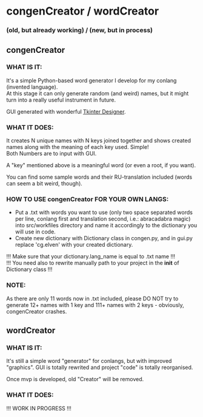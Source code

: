 # congenCreator / wordCreator 
### (old, but already working) / (new, but in process)

## congenCreator

### WHAT IS IT:

It's a simple Python-based word generator I develop for my conlang (invented language).  
At this stage it can only generate random (and weird) names, but it might turn into a really useful instrument in future.

GUI generated with wonderful [Tkinter Designer](https://github.com/ParthJadhav/Tkinter-Designer.git).

### WHAT IT DOES:

It creates N unique names with N keys joined together 
and shows created names along with the meaning of each key used. Simple!  
Both Numbers are to input with GUI.

A "key" mentioned above is a meaningful word (or even a root, if you want).

You can find some sample words and their RU-translation included 
(words can seem a bit weird, though).

### HOW TO USE congenCreator FOR YOUR OWN LANGS:
- Put a .txt with words you want to use
(only two space separated words per line, conlang first and translation second, i.e.: abracadabra magic)
into src/workfiles directory and name it accordingly to the dictionary you will use in code.
- Create new dictionary with Dictionary class in congen.py, and in gui.py replace 'cg.elven' with your created dictionary.

!!! Make sure that your dictionary.lang_name is equal to .txt name !!!  
!!! You need also to rewrite manually path to your project in the __init__ of Dictionary class !!!  

### NOTE: 
As there are only 11 words now in .txt included, please DO NOT try to generate 
12+ names with 1 key and 111+ names with 2 keys - obviously, congenCreator crashes.


## wordCreator

### WHAT IS IT:
It's still a simple word "generator" for conlangs, but with improved "graphics". 
GUI is totally rewrited and project "code" is totally reorganised.

Once mvp is developed, old "Creator" will be removed. 

### WHAT IT DOES:

!!! WORK IN PROGRESS !!!
